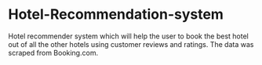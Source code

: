 # Hotel-Recommendation-system
Hotel recommender system which will help the user to book the best hotel out of all the other hotels using customer reviews and ratings. The data was scraped from Booking.com. 
